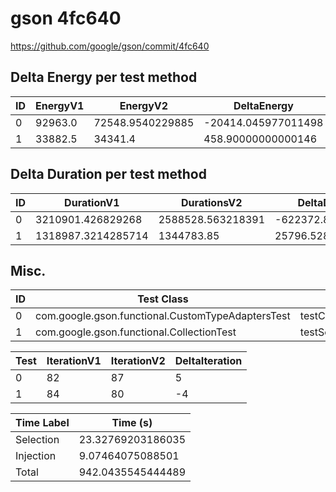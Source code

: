 # gson 4fc640


https://github.com/google/gson/commit/4fc640



## Delta Energy per test method


| ID | EnergyV1 | EnergyV2 | DeltaEnergy | σV1 | σV2 |
| --- | --- | --- | --- | --- | --- |
| 0 | 92963.0 | 72548.9540229885 | -20414.045977011498 | 109139.87611708957 | 93905.01598269676 |
| 1 | 33882.5 | 34341.4 | 458.90000000000146 | 3967.5655799182928 | 6314.037487218461 |

## Delta Duration per test method


| ID | DurationV1 | DurationsV2 | DeltaDuration |
| --- | --- | --- | --- |
| 0 | 3210901.426829268 | 2588528.563218391 | -622372.8636108772 |
| 1 | 1318987.3214285714 | 1344783.85 | 25796.52857142873 |

## Misc.

| ID | Test Class | Test Method |
| --- | --- | --- |
| 0 | com.google.gson.functional.CustomTypeAdaptersTest | testCustomAdapterInvokedForCollectionElementDeserialization |
| 1 | com.google.gson.functional.CollectionTest | testSetDeserialization |




| Test | IterationV1 | IterationV2 | DeltaIteration |
| --- | --- | --- | --- |
| 0 | 82 | 87 | 5 |
| 1 | 84 | 80 | -4 |



| Time Label | Time (s) |
| --- | --- |
| Selection | 23.32769203186035 |
| Injection | 9.07464075088501 |
| Total | 942.0435545444489 |


